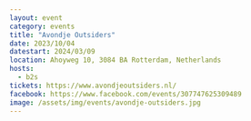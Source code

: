 ```yaml
---
layout: event
category: events
title: "Avondje Outsiders"
date: 2023/10/04
datestart: 2024/03/09
location: Ahoyweg 10, 3084 BA Rotterdam, Netherlands
hosts:
  - b2s
tickets: https://www.avondjeoutsiders.nl/
facebook: https://www.facebook.com/events/307747625309489
image: /assets/img/events/avondje-outsiders.jpg
---
```

